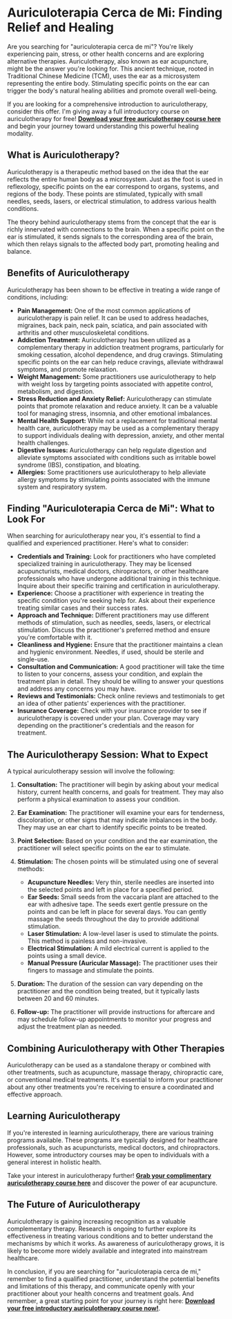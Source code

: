 # Auriculoterapia Cerca de Mi: Finding Relief and Healing

Are you searching for "auriculoterapia cerca de mi"? You're likely experiencing pain, stress, or other health concerns and are exploring alternative therapies. Auriculotherapy, also known as ear acupuncture, might be the answer you're looking for. This ancient technique, rooted in Traditional Chinese Medicine (TCM), uses the ear as a microsystem representing the entire body. Stimulating specific points on the ear can trigger the body's natural healing abilities and promote overall well-being.

If you are looking for a comprehensive introduction to auriculotherapy, consider this offer. I'm giving away a full introductory course on auriculotherapy for free!  **[Download your free auriculotherapy course here](https://udemywork.com/auriculoterapia-cerca-de-mi)** and begin your journey toward understanding this powerful healing modality.

## What is Auriculotherapy?

Auriculotherapy is a therapeutic method based on the idea that the ear reflects the entire human body as a microsystem. Just as the foot is used in reflexology, specific points on the ear correspond to organs, systems, and regions of the body. These points are stimulated, typically with small needles, seeds, lasers, or electrical stimulation, to address various health conditions.

The theory behind auriculotherapy stems from the concept that the ear is richly innervated with connections to the brain. When a specific point on the ear is stimulated, it sends signals to the corresponding area of the brain, which then relays signals to the affected body part, promoting healing and balance.

## Benefits of Auriculotherapy

Auriculotherapy has been shown to be effective in treating a wide range of conditions, including:

*   **Pain Management:**  One of the most common applications of auriculotherapy is pain relief. It can be used to address headaches, migraines, back pain, neck pain, sciatica, and pain associated with arthritis and other musculoskeletal conditions.
*   **Addiction Treatment:**  Auriculotherapy has been utilized as a complementary therapy in addiction treatment programs, particularly for smoking cessation, alcohol dependence, and drug cravings. Stimulating specific points on the ear can help reduce cravings, alleviate withdrawal symptoms, and promote relaxation.
*   **Weight Management:** Some practitioners use auriculotherapy to help with weight loss by targeting points associated with appetite control, metabolism, and digestion.
*   **Stress Reduction and Anxiety Relief:**  Auriculotherapy can stimulate points that promote relaxation and reduce anxiety. It can be a valuable tool for managing stress, insomnia, and other emotional imbalances.
*   **Mental Health Support:**  While not a replacement for traditional mental health care, auriculotherapy may be used as a complementary therapy to support individuals dealing with depression, anxiety, and other mental health challenges.
*   **Digestive Issues:** Auriculotherapy can help regulate digestion and alleviate symptoms associated with conditions such as irritable bowel syndrome (IBS), constipation, and bloating.
*   **Allergies:**  Some practitioners use auriculotherapy to help alleviate allergy symptoms by stimulating points associated with the immune system and respiratory system.

## Finding "Auriculoterapia Cerca de Mi": What to Look For

When searching for auriculotherapy near you, it's essential to find a qualified and experienced practitioner. Here's what to consider:

*   **Credentials and Training:**  Look for practitioners who have completed specialized training in auriculotherapy.  They may be licensed acupuncturists, medical doctors, chiropractors, or other healthcare professionals who have undergone additional training in this technique.  Inquire about their specific training and certification in auriculotherapy.
*   **Experience:**  Choose a practitioner with experience in treating the specific condition you're seeking help for.  Ask about their experience treating similar cases and their success rates.
*   **Approach and Technique:**  Different practitioners may use different methods of stimulation, such as needles, seeds, lasers, or electrical stimulation. Discuss the practitioner's preferred method and ensure you're comfortable with it.
*   **Cleanliness and Hygiene:**  Ensure that the practitioner maintains a clean and hygienic environment. Needles, if used, should be sterile and single-use.
*   **Consultation and Communication:**  A good practitioner will take the time to listen to your concerns, assess your condition, and explain the treatment plan in detail.  They should be willing to answer your questions and address any concerns you may have.
*   **Reviews and Testimonials:** Check online reviews and testimonials to get an idea of other patients' experiences with the practitioner.
*   **Insurance Coverage:**  Check with your insurance provider to see if auriculotherapy is covered under your plan. Coverage may vary depending on the practitioner's credentials and the reason for treatment.

## The Auriculotherapy Session: What to Expect

A typical auriculotherapy session will involve the following:

1.  **Consultation:** The practitioner will begin by asking about your medical history, current health concerns, and goals for treatment. They may also perform a physical examination to assess your condition.

2.  **Ear Examination:** The practitioner will examine your ears for tenderness, discoloration, or other signs that may indicate imbalances in the body. They may use an ear chart to identify specific points to be treated.

3.  **Point Selection:** Based on your condition and the ear examination, the practitioner will select specific points on the ear to stimulate.

4.  **Stimulation:** The chosen points will be stimulated using one of several methods:

    *   **Acupuncture Needles:**  Very thin, sterile needles are inserted into the selected points and left in place for a specified period.
    *   **Ear Seeds:** Small seeds from the vaccaria plant are attached to the ear with adhesive tape. The seeds exert gentle pressure on the points and can be left in place for several days.  You can gently massage the seeds throughout the day to provide additional stimulation.
    *   **Laser Stimulation:** A low-level laser is used to stimulate the points. This method is painless and non-invasive.
    *   **Electrical Stimulation:**  A mild electrical current is applied to the points using a small device.
    *   **Manual Pressure (Auricular Massage):** The practitioner uses their fingers to massage and stimulate the points.

5.  **Duration:** The duration of the session can vary depending on the practitioner and the condition being treated, but it typically lasts between 20 and 60 minutes.

6.  **Follow-up:**  The practitioner will provide instructions for aftercare and may schedule follow-up appointments to monitor your progress and adjust the treatment plan as needed.

## Combining Auriculotherapy with Other Therapies

Auriculotherapy can be used as a standalone therapy or combined with other treatments, such as acupuncture, massage therapy, chiropractic care, or conventional medical treatments. It's essential to inform your practitioner about any other treatments you're receiving to ensure a coordinated and effective approach.

## Learning Auriculotherapy

If you're interested in learning auriculotherapy, there are various training programs available. These programs are typically designed for healthcare professionals, such as acupuncturists, medical doctors, and chiropractors.  However, some introductory courses may be open to individuals with a general interest in holistic health.

Take your interest in auriculotherapy further! **[Grab your complimentary auriculotherapy course here](https://udemywork.com/auriculoterapia-cerca-de-mi)** and discover the power of ear acupuncture.

## The Future of Auriculotherapy

Auriculotherapy is gaining increasing recognition as a valuable complementary therapy.  Research is ongoing to further explore its effectiveness in treating various conditions and to better understand the mechanisms by which it works.  As awareness of auriculotherapy grows, it is likely to become more widely available and integrated into mainstream healthcare.

In conclusion, if you are searching for "auriculoterapia cerca de mi," remember to find a qualified practitioner, understand the potential benefits and limitations of this therapy, and communicate openly with your practitioner about your health concerns and treatment goals. And remember, a great starting point for your journey is right here: **[Download your free introductory auriculotherapy course now!](https://udemywork.com/auriculoterapia-cerca-de-mi)**.
